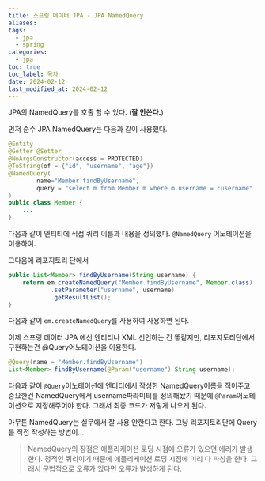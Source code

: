 ```yaml
---
title: 스프링 데이터 JPA - JPA NamedQuery
aliases: 
tags:
  - jpa
  - spring
categories:
  - jpa
toc: true
toc_label: 목차
date: 2024-02-12
last_modified_at: 2024-02-12
---
```

JPA의 NamedQuery를 호출 할 수 있다. (**잘 안쓴다.**)

먼저 순수 JPA NamedQuery는 다음과 같이 사용했다.
```java
@Entity  
@Getter @Setter  
@NoArgsConstructor(access = PROTECTED)  
@ToString(of = {"id", "username", "age"})  
@NamedQuery(  
        name="Member.findByUsername",  
        query = "select m from Member m where m.username = :username"  
)  
public class Member { 
	...
}
```
다음과 같이 엔티티에 직접 쿼리 이름과 내용을 정의했다. `@NamedQuery` 어노테이션을 이용하여.

그다음에 리포지토리 단에서
```java
public List<Member> findByUsername(String username) {  
    return em.createNamedQuery("Member.findByUsername", Member.class)  
            .setParameter("username", username)  
            .getResultList();  
}
```
다음과 같이 `em.createNamedQuery`를 사용하여 사용하면 된다.

이제 스프링 데이터 JPA 에선 엔티티나 XML 선언하는 건 똫같지만, 리포지토리단에서 구현하는건 @Query어노테이션을 이용한다.

```java
@Query(name = "Member.findByUsername")  
List<Member> findByUsername(@Param("username") String username);
```

다음과 같이 `@Query`어노테이션에 엔티티에서 작성한 NamedQuery이름을 적어주고 중요한건
NamedQuery에서 username파라미터를 정의해놨기 때문에 `@Param`어노테이션으로 지정해주어야 한다.
그래서 최종 코드가 저렇게 나오게 된다. 

아무튼 NamedQuery는 실무에서 잘 사용 안한다고 한다. 그냥 리포지토리단에 Query를 직접 작성하는 방법이...

> NamedQuery의 장점은 애플리케이션 로딩 시점에 오류가 있으면 에러가 발생 한다.
> 정적인 쿼리이기 때문에 애플리케이션 로딩 시점에 미리 다 파싱을 한다. 그래서 문법적으로 오류가 있다면 
> 오류가 발생하게 된다.






